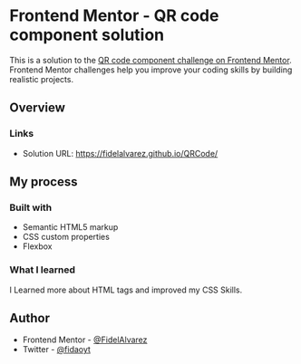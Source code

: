 # Frontend Mentor - QR code component solution

This is a solution to the [QR code component challenge on Frontend Mentor](https://www.frontendmentor.io/challenges/qr-code-component-iux_sIO_H). Frontend Mentor challenges help you improve your coding skills by building realistic projects. 

## Overview

### Links

- Solution URL: https://fidelalvarez.github.io/QRCode/

## My process

### Built with

- Semantic HTML5 markup
- CSS custom properties
- Flexbox

### What I learned

I Learned more about HTML tags and improved my CSS Skills.

## Author

- Frontend Mentor - 
[@FidelAlvarez](https://www.frontendmentor.io/profile/FidelAlvarez)
- Twitter - 
[@fidaoyt](https://www.twitter.com/fidaoyt)




